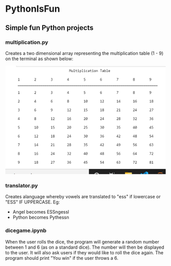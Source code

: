 # PythonIsFun
## Simple fun Python projects
### multiplication.py
Creates a two dimensional array representing the multiplication table (1 - 9) on the terminal as shown below:         

![table](MTbl.png "table")
### translator.py
Creates alanguage whereby vowels are translated to "ess" if lowercase or "ESS" IF UPPERCASE. Eg:
- Angel becomes ESSngessl
- Python becomes Pythessn

### dicegame.ipynb
 When the user rolls the dice, the program will generate a random number between 1 and 6 (as on a standard dice).
The number will then be displayed to the user. It will also ask users if they would like to roll the dice again. The program should print  "You win" if the user throws a 6.
